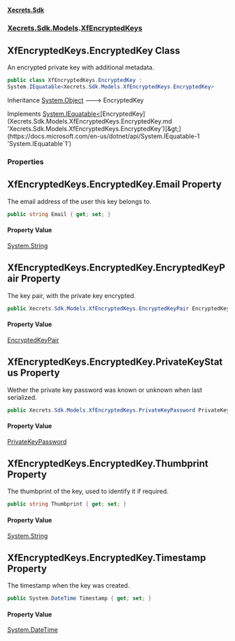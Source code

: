 #### [Xecrets.Sdk](index.md 'index')
### [Xecrets.Sdk.Models](Xecrets.Sdk.Models.md 'Xecrets.Sdk.Models').[XfEncryptedKeys](Xecrets.Sdk.Models.XfEncryptedKeys.md 'Xecrets.Sdk.Models.XfEncryptedKeys')

## XfEncryptedKeys.EncryptedKey Class

An encrypted private key with additional metadata.

```csharp
public class XfEncryptedKeys.EncryptedKey :
System.IEquatable<Xecrets.Sdk.Models.XfEncryptedKeys.EncryptedKey>
```

Inheritance [System.Object](https://docs.microsoft.com/en-us/dotnet/api/System.Object 'System.Object') &#129106; EncryptedKey

Implements [System.IEquatable&lt;](https://docs.microsoft.com/en-us/dotnet/api/System.IEquatable-1 'System.IEquatable`1')[EncryptedKey](Xecrets.Sdk.Models.XfEncryptedKeys.EncryptedKey.md 'Xecrets.Sdk.Models.XfEncryptedKeys.EncryptedKey')[&gt;](https://docs.microsoft.com/en-us/dotnet/api/System.IEquatable-1 'System.IEquatable`1')
### Properties

<a name='Xecrets.Sdk.Models.XfEncryptedKeys.EncryptedKey.Email'></a>

## XfEncryptedKeys.EncryptedKey.Email Property

The email address of the user this key belongs to.

```csharp
public string Email { get; set; }
```

#### Property Value
[System.String](https://docs.microsoft.com/en-us/dotnet/api/System.String 'System.String')

<a name='Xecrets.Sdk.Models.XfEncryptedKeys.EncryptedKey.EncryptedKeyPair'></a>

## XfEncryptedKeys.EncryptedKey.EncryptedKeyPair Property

The key pair, with the private key encrypted.

```csharp
public Xecrets.Sdk.Models.XfEncryptedKeys.EncryptedKeyPair EncryptedKeyPair { get; set; }
```

#### Property Value
[EncryptedKeyPair](Xecrets.Sdk.Models.XfEncryptedKeys.EncryptedKeyPair.md 'Xecrets.Sdk.Models.XfEncryptedKeys.EncryptedKeyPair')

<a name='Xecrets.Sdk.Models.XfEncryptedKeys.EncryptedKey.PrivateKeyStatus'></a>

## XfEncryptedKeys.EncryptedKey.PrivateKeyStatus Property

Wether the private key password was known or unknown when last serialized.

```csharp
public Xecrets.Sdk.Models.XfEncryptedKeys.PrivateKeyPassword PrivateKeyStatus { get; set; }
```

#### Property Value
[PrivateKeyPassword](Xecrets.Sdk.Models.XfEncryptedKeys.md#Xecrets.Sdk.Models.XfEncryptedKeys.PrivateKeyPassword 'Xecrets.Sdk.Models.XfEncryptedKeys.PrivateKeyPassword')

<a name='Xecrets.Sdk.Models.XfEncryptedKeys.EncryptedKey.Thumbprint'></a>

## XfEncryptedKeys.EncryptedKey.Thumbprint Property

The thumbprint of the key, used to identify it if required.

```csharp
public string Thumbprint { get; set; }
```

#### Property Value
[System.String](https://docs.microsoft.com/en-us/dotnet/api/System.String 'System.String')

<a name='Xecrets.Sdk.Models.XfEncryptedKeys.EncryptedKey.Timestamp'></a>

## XfEncryptedKeys.EncryptedKey.Timestamp Property

The timestamp when the key was created.

```csharp
public System.DateTime Timestamp { get; set; }
```

#### Property Value
[System.DateTime](https://docs.microsoft.com/en-us/dotnet/api/System.DateTime 'System.DateTime')